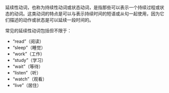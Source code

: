 延续性动词，也称为持续性动词或状态动词，是指那些可以表示一个持续过程或状态的动词。这类动词的特点是可以与表示持续时间的短语或从句一起使用，因为它们描述的动作或状态是可以延续一段时间的。

常见的延续性动词包括但不限于：

- “read”（阅读）
- “sleep”（睡觉）
- “work”（工作）
- “study”（学习）
- “wait”（等待）
- “listen”（听）
- “watch”（观看）
- “live”（居住）